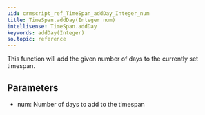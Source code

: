 ```yaml
---
uid: crmscript_ref_TimeSpan_addDay_Integer_num
title: TimeSpan.addDay(Integer num)
intellisense: TimeSpan.addDay
keywords: addDay(Integer)
so.topic: reference
---
```


This function will add the given number of days to the currently set timespan.



## Parameters


 - num: Number of days to add to the timespan


